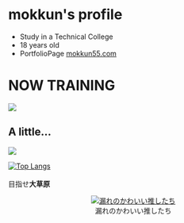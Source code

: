 <p align="center">

# mokkun's profile

- Study in a Technical College
- 18 years old
- PortfolioPage <a href="https://mokkun55.com" target="_blank">mokkun55.com</a>
# NOW TRAINING
<img src="https://skillicons.dev/icons?i=html,css,scss,js,ts,react,next" /> <br/>

## A little...
<img src="https://skillicons.dev/icons?i=arduino,blender,bootstrap,express,git,github,linux,raspberrypi,nodejs" /> <br/>

[![Top Langs](https://github-readme-stats.vercel.app/api/top-langs/?username=mokkun55&theme=default&show_icons=true&layout=compact)](https://github.com/mo-ri-regen/github-readme-stats) <br/><br/>
目指せ**大草原**
</p>

<p align="center">
  <a href="https://ibb.co/vvtwC6j"><img src="https://i.ibb.co/G3hxf45/git-me.png" alt="漏れのかわいい推したち" border="0"></a>
  <br>漏れのかわいい推したち</br>
</p>
